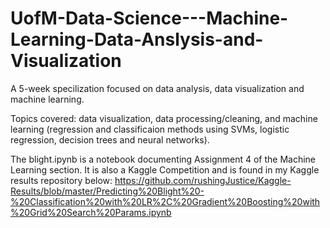 # UofM-Data-Science---Machine-Learning-Data-Anslysis-and-Visualization
A 5-week specilization focused on data analysis, data visualization and machine learning.

Topics covered: data visualization, data processing/cleaning, and machine learning (regression and classificaion methods using SVMs, logistic regression, decision trees and neural networks).

The blight.ipynb is a notebook documenting Assignment 4 of the Machine Learning section. It is also a Kaggle Competition and is found in my Kaggle results repository below:
https://github.com/rushingJustice/Kaggle-Results/blob/master/Predicting%20Blight%20-%20Classification%20with%20LR%2C%20Gradient%20Boosting%20with%20Grid%20Search%20Params.ipynb
